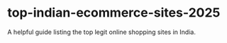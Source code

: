 # top-indian-ecommerce-sites-2025
A helpful guide listing the top legit online shopping sites in India.
